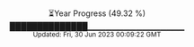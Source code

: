<p align="center">
⏳Year Progress (49.32 %) <br>
██████████████▁▁▁▁▁▁▁▁▁▁▁▁▁▁▁▁ <br>
<sub>Updated: Fri, 30 Jun 2023 00:09:22 GMT</sub>
</p>

